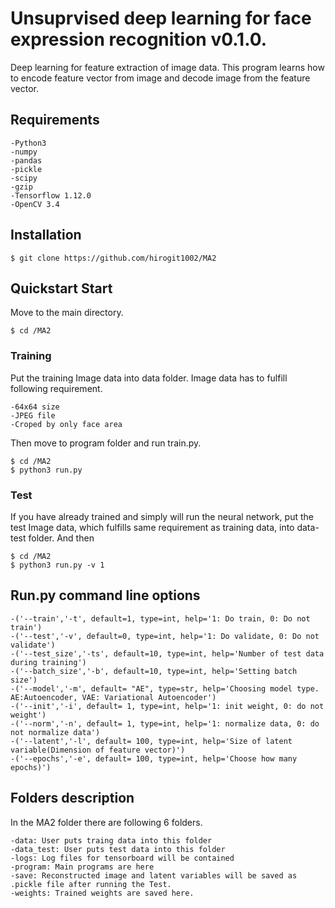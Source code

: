 # Unsuprvised deep learning for face expression recognition v0.1.0.
Deep learning for feature extraction of image data. This program learns how to encode feature vector from image and decode image from the feature vector.

## Requirements
    -Python3
    -numpy
    -pandas
    -pickle
    -scipy
    -gzip
    -Tensorflow 1.12.0
    -OpenCV 3.4

## Installation
    $ git clone https://github.com/hirogit1002/MA2

## Quickstart Start
Move to the main directory.

    $ cd /MA2
    
### Training
Put the training Image data into data folder. Image data has to fulfill following requirement.

    -64x64 size
    -JPEG file
    -Croped by only face area

Then move to program folder and run train.py.

    $ cd /MA2
    $ python3 run.py

### Test
If you have already trained and simply will run the neural network, put the test Image data, which fulfills same requirement as training data, into data-test folder. And then

    $ cd /MA2
    $ python3 run.py -v 1

## Run.py command line options
    -('--train','-t', default=1, type=int, help='1: Do train, 0: Do not train')
    -('--test','-v', default=0, type=int, help='1: Do validate, 0: Do not validate')
    -('--test_size','-ts', default=10, type=int, help='Number of test data during training')
    -('--batch_size','-b', default=10, type=int, help='Setting batch size')
    -('--model','-m', default= "AE", type=str, help='Choosing model type. AE:Autoencoder, VAE: Variational Autoencoder')
    -('--init','-i', default= 1, type=int, help='1: init weight, 0: do not weight')
    -('--norm','-n', default= 1, type=int, help='1: normalize data, 0: do not normalize data')
    -('--latent','-l', default= 100, type=int, help='Size of latent variable(Dimension of feature vector)')
    -('--epochs','-e', default= 100, type=int, help='Choose how many epochs)')
    
## Folders description
In the MA2 folder there are following 6 folders.

    -data: User puts traing data into this folder
    -data_test: User puts test data into this folder
    -logs: Log files for tensorboard will be contained 
    -program: Main programs are here
    -save: Reconstructed image and latent variables will be saved as .pickle file after running the Test.
    -weights: Trained weights are saved here.
    